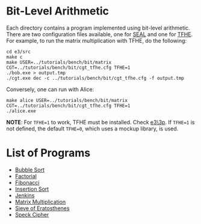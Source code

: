 # Bit-Level Arithmetic #

Each directory contains a program implemented using bit-level arithmetic. There are two configuration files available, one for [SEAL](cgt_seal.cfg) and one for [TFHE](cgt_tfhe.cfg). For example, to run the matrix multiplication with TFHE, do the following:
```
cd e3/src
make c
make USER=../tutorials/bench/bit/matrix CGT=../tutorials/bench/bit/cgt_tfhe.cfg TFHE=1
./bob.exe > output.tmp
./cgt.exe dec -c ../tutorials/bench/bit/cgt_tfhe.cfg -f output.tmp
```

Conversely, one can run with Alice:
```
make alice USER=../tutorials/bench/bit/matrix CGT=../tutorials/bench/bit/cgt_tfhe.cfg TFHE=1
./alice.exe
```

**NOTE**: For `TFHE=1` to work, TFHE must be installed. Check [e3\\3p](../../../3p). If `TFHE=1` is not defined, the default `TFHE=0`, which uses a mockup library, is used.

# List of Programs #
* [Bubble Sort](bsort/main.cpp)
* [Factorial](fact/main.cpp)
* [Fibonacci](fib/main.cpp)
* [Insertion Sort](isort/main.cpp)
* [Jenkins](jen/main.cpp)
* [Matrix Multiplication](matrix/main.cpp)
* [Sieve of Eratosthenes](sieve/main.cpp)
* [Speck Cipher](speck/main.cpp)
